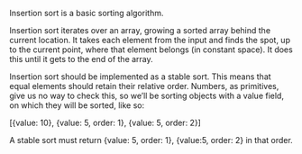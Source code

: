 Insertion sort is a basic sorting algorithm.

Insertion sort iterates over an array, growing a sorted array behind the current location. It takes each element from the input and finds the spot, up to the current point, where that element belongs (in constant space). It does this until it gets to the end of the array.

Insertion sort should be implemented as a stable sort. This means that equal elements
should retain their relative order. Numbers, as primitives, give us no way to check this,
so we’ll be sorting objects with a value field, on which they will be sorted, like so:

[{value: 10}, {value: 5, order: 1}, {value: 5, order: 2}]

A stable sort must return {value: 5, order: 1}, {value:5, order: 2} in that order.